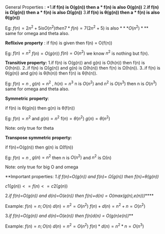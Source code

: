  General Properties :
*1.**if f(n) is O(g(n)) then a * f(n) is also O(g(n))**
2.**if f(n) is Ω(g(n)) then a * f(n) is also Ω(g(n))**
3.**if f(n) is θ(g(n)) then a * f(n) is also θ(g(n))**


Eg: $f(n)=2n^2+5 is O(n^2) then 7*f(n)=7(2n^2+5)$
is also $***O(n^2)***$
same for omega and theta also.

**Reflixive** **property** :
if f(n) is given then f(n) = O(f(n))

Eg: $f(n)=n^2$
    $f(n) = O(g(n))$
    $f(n)=O(n^2)$ 
    we know $n^2$ is nothing but f(n).  

**Transitive property:**
1.if f(n) is O(g(n)) and  g(n) is O(h(n)) then f(n) is O(h(n)).
2..if f(n) is Ω(g(n)) and  g(n) is Ω(h(n)) then f(n) is Ω(h(n)).
3..if f(n) is θ(g(n)) and  g(n) is θ(h(n)) then f(n) is θ(h(n)).

Eg: $f(n) = n$  , $g(n) = n^2$ , $h(n)=n^3$
n is $O(n^2)$ and $n^2$ is $O(n^3)$ then n is $O(n^3)$
same for omega and theta also.

**Symmetric** **property**:

if f(n) is θ(g(n)) then  g(n) is θ(f(n))

Eg: $f(n) = n^2$  and $g(n)=n^2$
f$(n) = θ(n^2)$
$g(n)=θ(n^2)$

Note: only true for theta 

**Transpose symmetric property:**

if f(n)=O(g(n)) then g(n) is Ω(f(n))

Eg: $f(n)=n$ , $g(n)=n^2$
then n is $O(n^2)$ and $n^2$ is Ω(n)

Note: only true for big O and omega

**Important properties:
*1.if f(n)=O(g(n))*
*and f(n)= Ω(g(n)) then f(n)=θ(g(n))*

$c1(g(n)) <= f(n) <= c2(g(n))$

2.*if f(n)=O(g(n)) and d(n)=O(e(n)) then f(n)+d(n) = O(max(g(n),e(n)))*****


Example:
$f(n) = n ; O(n)$
$d(n)=n^2=O(n^2)$
$f(n)+d(n)=n^2 +n =O(n^2)$

3.*if f(n)=O(g(n)) and d(n)=O(e(n)) then f(n)*d(n) = O(g(n)*e(n))*****


Example:
$f(n) = n ; O(n)$
$d(n)=n^2=O(n^2)$
$f(n)*d(n)=n^2 *n =O(n^3)$


 